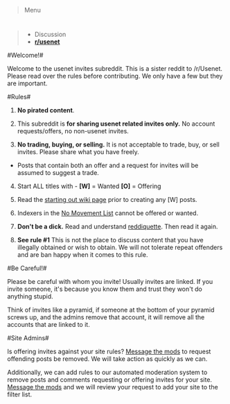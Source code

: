 > Menu

> #
>
> -   Discussion
> -   [**r/usenet**](/r/usenet/)

#Welcome!#

Welcome to the usenet invites subreddit. This is a sister reddit to /r/Usenet. Please read over the rules before contributing. We only have a few but they are important.

#Rules#

1. **No pirated content**.

2. This subreddit is **for sharing usenet related invites only.** No account requests/offers, no non-usenet invites.

3. **No trading, buying, or selling.** It is not acceptable to trade, buy, or sell invites. Please share what you have freely.

-   Posts that contain both an offer and a request for invites will be assumed to suggest a trade.

4. Start ALL titles with -
   **[W]** = Wanted
   **[O]** = Offering

5. Read the [starting out wiki page](/r/UsenetInvites/wiki/startingout) prior to creating any [W] posts.

6. Indexers in the [No Movement List](/r/UsenetInvites/wiki/nomovement) cannot be offered or wanted.

7. **Don't be a dick.** Read and understand [reddiquette](http://www.reddit.com/help/reddiquette). Then read it again.

8. **See rule #1** This is not the place to discuss content that you have illegally obtained or wish to obtain. We will not tolerate repeat offenders and are ban happy when it comes to this rule.

#Be Careful!#

Please be careful with whom you invite! Usually invites are linked. If you invite someone, it's because you know them and trust they won't do anything stupid.

Think of invites like a pyramid, if someone at the bottom of your pyramid screws up, and the admins remove that account, it will remove all the accounts that are linked to it.

#Site Admins#

Is offering invites against your site rules? [Message the mods](http://www.reddit.com/message/compose?to=%2Fr%2FUsenetInvites) to request offending posts be removed. We will take action as quickly as we can.

Additionally, we can add rules to our automated moderation system to remove posts and comments requesting or offering invites for your site. [Message the mods](http://www.reddit.com/message/compose?to=%2Fr%2FUsenetInvites) and we will review your request to add your site to the filter list.
